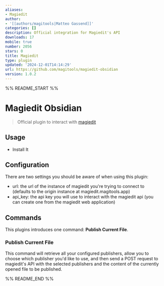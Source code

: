 ```yaml
---
aliases:
- Magiedit
author:
- '[[authors/magitools|Matteo Gassend]]'
categories: []
description: Official integration for Magiedit's API
downloads: 17
mobile: true
number: 2056
stars: 0
title: Magiedit
type: plugin
updated: '2024-12-01T14:14:29'
url: https://github.com/magitools/magiedit-obsidian
version: 1.0.2
---
```


%% README_START %%

# Magiedit Obsidian

> Official plugin to interact with [magiedit](https://magiedit.magitools.app)

## Usage

- Install It

## Configuration

There are two settings you should be aware of when using this plugin:

- url: the url of the instance of magiedit you're trying to connect to (defaults to the origin instance at magiedit.magitools.app)
- api_key: the api key you will use to interact with the magiedit api (you can create one from the magiedit web application)

## Commands

This plugins introduces one command: **Publish Current File**.

### Publish Current File

This command will retrieve all your configured publishers, allow you to choose which publisher you'd like to use, and then send a POST request to magiedit's API with the selected publishers and the content of the currently opened file to be published.


%% README_END %%